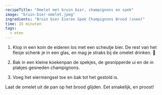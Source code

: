 ```yaml
---
recipeTitle: "Omelet met bruin bier, champignons en spek"
image: "bruin-bier-omelet.jpeg"
ingredients: "Bruin bier Eieren Spek Champignons Brood (snee)"
time: 15 minuten
tags: 
  - eten
---
```

1. Klop in een kom de eideren los met een scheutje bier. De rest van het flesje schenk je in een glas, en mag je straks bij de omelet drinken. 🍻

2. Bak in een kleine koekenpan de spekjes, de gesnipperde ui en de in plakjes gesneden champignons.

3. Voeg het eiermengsel toe en bak tot het gestold is.

Laat de omelet uit de pan op het brood glijden. Eet smakelijk, en proost!
